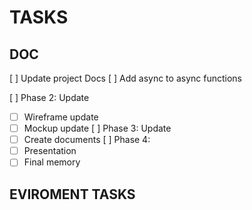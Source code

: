 # TASKS

## DOC

[ ] Update project Docs
[ ] Add async to async functions

[ ] Phase 2: Update

- [ ] Wireframe update
- [ ] Mockup update
      [ ] Phase 3: Update
- [ ] Create documents
      [ ] Phase 4:
- [ ] Presentation
- [ ] Final memory

## EVIROMENT TASKS
